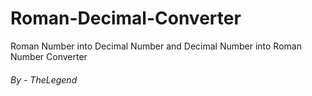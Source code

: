 # Roman-Decimal-Converter
Roman Number into Decimal Number and Decimal Number into Roman Number Converter

###### By - TheLegend
